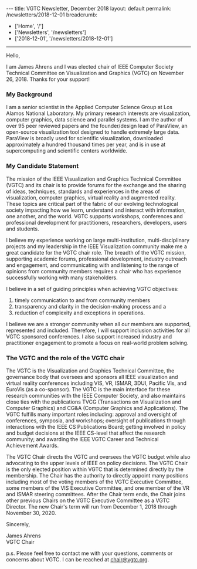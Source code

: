 \---
title: VGTC Newsletter, December 2018
layout: default
permalink: /newsletters/2018-12-01
breadcrumb:
  - ['Home', '/']
  - ['Newsletters', '/newsletters']
  - ['2018-12-01', '/newsletters/2018-12-01']
---

Hello, 

I am James Ahrens and I was elected chair of IEEE Computer Society Technical 
Committee on Visualization and Graphics (VGTC) on November 26, 2018. Thanks for 
your support!

### My Background

I am a senior scientist in the Applied Computer Science Group at Los Alamos 
National Laboratory. My primary research interests are visualization, 
computer graphics, data science and parallel systems. I am the author of over
95 peer reviewed papers and the founder/design lead of ParaView, an 
open-source visualization tool designed to handle extremely large data. 
ParaView is broadly used for scientific visualization, downloaded 
approximately a hundred thousand times per year, and is in use at 
supercomputing and scientific centers worldwide. 

### My Candidate Statement

The mission of the IEEE Visualization and Graphics Technical Committee
(VGTC) and its chair is to provide forums for the exchange and the
sharing of ideas, techniques, standards and experiences in the areas
of visualization, computer graphics, virtual reality and augmented
reality. These topics are critical part of the fabric of our evolving
technological society impacting how we learn, understand and interact
with information, one another, and the world. VGTC supports workshops,
conferences and professional development for practitioners,
researchers, developers, users and students.

I believe my experience working on large multi-institution,
multi-disciplinary projects and my leadership in the IEEE
Visualization community make me a great candidate for the VGTC chair
role. The breadth of the VGTC mission, supporting academic forums,
professional development, industry outreach and engagement, and
communicating with and listening to the range of opinions from
community members requires a chair who has experience successfully
working with many stakeholders.

I believe in a set of guiding principles when achieving VGTC objectives: 

1. timely communication to and from community members 
2. transparency and clarity in the decision-making process and a 
3. reduction of complexity and exceptions in operations. 

I believe we are a stronger community when all our members are
supported, represented and included. Therefore, I will support
inclusion activities for all VGTC sponsored conferences. I also
support increased industry and practitioner engagement to promote a
focus on real-world problem solving.

### The VGTC and the role of the VGTC chair

The VGTC is the Visualization and Graphics Technical Committee, the
governance body that oversees and sponsors all IEEE visualization and
virtual reality conferences including VIS, VR, ISMAR, 3DUI, Pacific
Vis, and EuroVis (as a co-sponsor). The VGTC is the main interface for
these research communities with the IEEE Computer Society, and also
maintains close ties with the publications TVCG (Transactions on
Visualization and Computer Graphics) and CG&A (Computer Graphics and
Applications). The VGTC fulfills many important roles including:
approval and oversight of conferences, symposia, and workshops;
oversight of publications through interactions with the IEEE CS
Publications Board; getting involved in policy and budget decisions at
the IEEE CS-level that affect the research community; and awarding the
IEEE VGTC Career and Technical Achievement Awards.

The VGTC Chair directs the VGTC and oversees the VGTC budget while
also advocating to the upper levels of IEEE on policy decisions. The
VGTC Chair is the only elected position within VGTC that is determined
directly by the membership. The Chair has the authority to directly
appoint many positions including most of the voting members of the
VGTC Executive Committee, some members of the VIS Executive Committee,
and one member of the VR and ISMAR steering committees. After the
Chair term ends, the Chair joins other previous Chairs on the VGTC
Executive Committee as a VGTC Director. The new Chair's term will run
from December 1, 2018 through November 30, 2020.

Sincerely,

James Ahrens  
VGTC Chair

p.s. Please feel free to contact me with your questions, comments or 
concerns about VGTC. I can be reached at chair@vgtc.org. 
